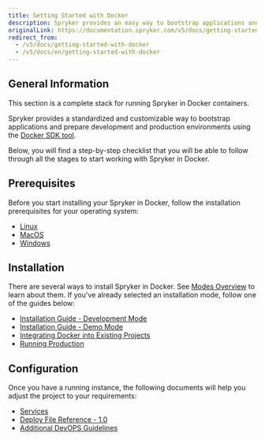 ```yaml
---
title: Getting Started with Docker
description: Spryker provides an easy way to bootstrap applications and prepare development and production environments for running Spryker OS in Docker.
originalLink: https://documentation.spryker.com/v5/docs/getting-started-with-docker
redirect_from:
  - /v5/docs/getting-started-with-docker
  - /v5/docs/en/getting-started-with-docker
---
```


## General Information
This section is a complete stack for running Spryker in Docker containers.

Spryker provides a standardized and customizable way to bootstrap applications and prepare development and production environments using the [Docker SDK tool](https://documentation.spryker.com/docs/en/docker-sdk).

Below, you will find a step-by-step checklist that you will be able to follow through all the stages to start working with Spryker in Docker.
 
 ## Prerequisites
 
Before you start installing your Spryker in Docker, follow the installation prerequisites for your operating system:
* [Linux](https://documentation.spryker.com/docs/en/docker-installation-prerequisites-linux)
* [MacOS](https://documentation.spryker.com/docs/en/docker-installation-prerequisites-macos)
* [Windows](https://documentation.spryker.com/docs/en/docker-installation-prerequisites-windows)

## Installation 
There are several ways to install Spryker in Docker. See [Modes Overview](https://documentation.spryker.com/docs/en/modes-overview) to learn about them.
If you've already selected an installation mode, follow one of the guides below:
* [Installation Guide - Development Mode](https://documentation.spryker.com/docs/en/installation-guide-development-mode)
* [Installation Guide - Demo Mode](https://documentation.spryker.com/docs/en/installation-guide-demo-mode)
* [Integrating Docker into Existing Projects](https://documentation.spryker.com/docs/en/integrating-docker-into-existing-projects)
* [Running Production](https://documentation.spryker.com/docs/en/running-production)

## Configuration

Once you have a running instance, the following documents will help you adjust the project to your requirements:
* [Services](https://documentation.spryker.com/docs/en/services)
* [Deploy File Reference - 1.0](https://documentation.spryker.com/docs/en/deploy-file-reference-10)
* [Additional DevOPS Guidelines](https://documentation.spryker.com/docs/en/additional-devops-guidelines)
